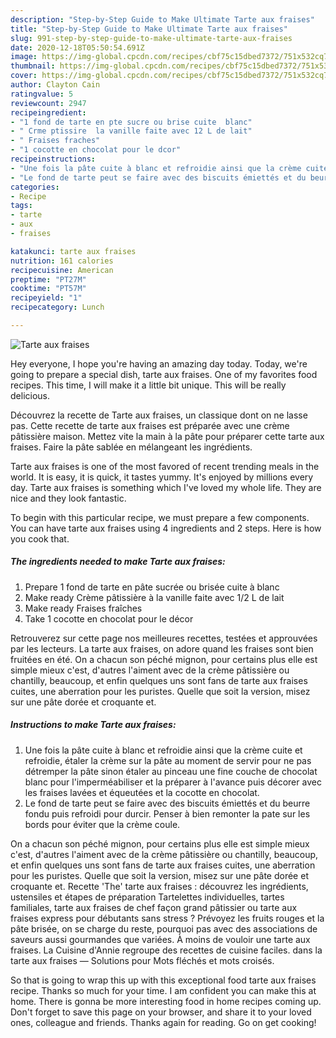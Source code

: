 ```yaml
---
description: "Step-by-Step Guide to Make Ultimate Tarte aux fraises"
title: "Step-by-Step Guide to Make Ultimate Tarte aux fraises"
slug: 991-step-by-step-guide-to-make-ultimate-tarte-aux-fraises
date: 2020-12-18T05:50:54.691Z
image: https://img-global.cpcdn.com/recipes/cbf75c15dbed7372/751x532cq70/tarte-aux-fraises-photo-principale-de-la-recette.jpg
thumbnail: https://img-global.cpcdn.com/recipes/cbf75c15dbed7372/751x532cq70/tarte-aux-fraises-photo-principale-de-la-recette.jpg
cover: https://img-global.cpcdn.com/recipes/cbf75c15dbed7372/751x532cq70/tarte-aux-fraises-photo-principale-de-la-recette.jpg
author: Clayton Cain
ratingvalue: 5
reviewcount: 2947
recipeingredient:
- "1 fond de tarte en pte sucre ou brise cuite  blanc"
- " Crme ptissire  la vanille faite avec 12 L de lait"
- " Fraises fraches"
- "1 cocotte en chocolat pour le dcor"
recipeinstructions:
- "Une fois la pâte cuite à blanc et refroidie ainsi que la crème cuite et refroidie, étaler la crème sur la pâte au moment de servir pour ne pas détremper la pâte sinon étaler au pinceau une fine couche de chocolat blanc pour l&#39;imperméabiliser et la préparer à l&#39;avance puis décorer avec les fraises lavées et équeutées et la cocotte en chocolat."
- "Le fond de tarte peut se faire avec des biscuits émiettés et du beurre fondu puis refroidi pour durcir. Penser à bien remonter la pate sur les bords pour éviter que la crème coule."
categories:
- Recipe
tags:
- tarte
- aux
- fraises

katakunci: tarte aux fraises 
nutrition: 161 calories
recipecuisine: American
preptime: "PT27M"
cooktime: "PT57M"
recipeyield: "1"
recipecategory: Lunch

---
```



![Tarte aux fraises](https://img-global.cpcdn.com/recipes/cbf75c15dbed7372/751x532cq70/tarte-aux-fraises-photo-principale-de-la-recette.jpg)

Hey everyone, I hope you're having an amazing day today. Today, we're going to prepare a special dish, tarte aux fraises. One of my favorites food recipes. This time, I will make it a little bit unique. This will be really delicious.

Découvrez la recette de Tarte aux fraises, un classique dont on ne lasse pas. Cette recette de tarte aux fraises est préparée avec une crème pâtissière maison. Mettez vite la main à la pâte pour préparer cette tarte aux fraises. Faire la pâte sablée en mélangeant les ingrédients.

Tarte aux fraises is one of the most favored of recent trending meals in the world. It is easy, it is quick, it tastes yummy. It's enjoyed by millions every day. Tarte aux fraises is something which I've loved my whole life. They are nice and they look fantastic.


To begin with this particular recipe, we must prepare a few components. You can have tarte aux fraises using 4 ingredients and 2 steps. Here is how you cook that.

<!--inarticleads1-->

##### The ingredients needed to make Tarte aux fraises:

1. Prepare 1 fond de tarte en pâte sucrée ou brisée cuite à blanc
1. Make ready  Crème pâtissière à la vanille faite avec 1/2 L de lait
1. Make ready  Fraises fraîches
1. Take 1 cocotte en chocolat pour le décor


Retrouverez sur cette page nos meilleures recettes, testées et approuvées par les lecteurs. La tarte aux fraises, on adore quand les fraises sont bien fruitées en été. On a chacun son péché mignon, pour certains plus elle est simple mieux c&#39;est, d&#39;autres l&#39;aiment avec de la crème pâtissière ou chantilly, beaucoup, et enfin quelques uns sont fans de tarte aux fraises cuites, une aberration pour les puristes. Quelle que soit la version, misez sur une pâte dorée et croquante et. 

<!--inarticleads2-->

##### Instructions to make Tarte aux fraises:

1. Une fois la pâte cuite à blanc et refroidie ainsi que la crème cuite et refroidie, étaler la crème sur la pâte au moment de servir pour ne pas détremper la pâte sinon étaler au pinceau une fine couche de chocolat blanc pour l&#39;imperméabiliser et la préparer à l&#39;avance puis décorer avec les fraises lavées et équeutées et la cocotte en chocolat.
1. Le fond de tarte peut se faire avec des biscuits émiettés et du beurre fondu puis refroidi pour durcir. Penser à bien remonter la pate sur les bords pour éviter que la crème coule.


On a chacun son péché mignon, pour certains plus elle est simple mieux c&#39;est, d&#39;autres l&#39;aiment avec de la crème pâtissière ou chantilly, beaucoup, et enfin quelques uns sont fans de tarte aux fraises cuites, une aberration pour les puristes. Quelle que soit la version, misez sur une pâte dorée et croquante et. Recette &#39;The&#39; tarte aux fraises : découvrez les ingrédients, ustensiles et étapes de préparation Tartelettes individuelles, tartes familiales, tarte aux fraises de chef façon grand pâtissier ou tarte aux fraises express pour débutants sans stress ? Prévoyez les fruits rouges et la pâte brisée, on se charge du reste, pourquoi pas avec des associations de saveurs aussi gourmandes que variées. À moins de vouloir une tarte aux fraises. La Cuisine d&#39;Annie regroupe des recettes de cuisine faciles. dans la tarte aux fraises — Solutions pour Mots fléchés et mots croisés. 

So that is going to wrap this up with this exceptional food tarte aux fraises recipe. Thanks so much for your time. I am confident you can make this at home. There is gonna be more interesting food in home recipes coming up. Don't forget to save this page on your browser, and share it to your loved ones, colleague and friends. Thanks again for reading. Go on get cooking!
